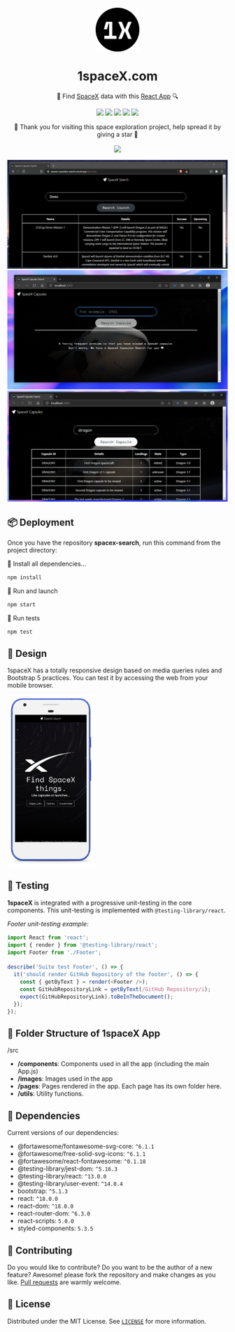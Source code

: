 <p align="center">
  <img
    src="public/logo192.png"
    align="center"
    width="100"
    alt="1spaceX"
    title="1spaceX"
  />
  <h1 align="center">1spaceX.com</h1>
</p>


<p align="center">🚀 Find <a href="https://www.spacex.com/">SpaceX</a> data with this <a href="https://reactjs.org/">React App</a> 🔍</p>

<p align="center">
  <a href="https://nodejs.org/"><img src="https://img.shields.io/static/v1?label=Node&message=v16.12&color=339933&logo=node.js&style=for-the-badge" /></a>
  <a href="https://reactjs.org/"><img src="https://img.shields.io/static/v1?label=React&message=v18.0.0&color=61DAFB&logo=react&style=for-the-badge" /></a>
  <a href="https://getbootstrap.com/"><img src="https://img.shields.io/static/v1?label=Bootstrap&message=v5.1.3&color=563D7C&logo=bootstrap&style=for-the-badge" /></a>
  <a href="https://reactrouter.com/"><img src="https://img.shields.io/static/v1?label=React%20Router&message=v6.3.0&color=CA4245&logo=react-router&style=for-the-badge" /></a>
  <a href="https://github.com/r-spacex/SpaceX-API"><img src="https://img.shields.io/static/v1?label=SpaceX%20API&message=v3&color=000000&logo=spacex&style=for-the-badge" /></a>
</p>

<p align="center">
  🤗 Thank you for visiting this space exploration project, help spread it by giving a star 🌟<br />
  <br />
  <a href="https://github.com/360macky/spacex-search/stargazers"><img src="https://img.shields.io/github/stars/360macky/spacex-search?label=Star%20this%20repository%21&style=social" /></a><br />
</p>
 



![Demo of 1spaceX](./.github/demo.gif)
![Screenshoot Capsules Home 1spaceX](./.github/screenshot_1.PNG)
![Screenshoot Capsules Results 1spaceX](./.github/screenshot_2.PNG)


## 📦 Deployment

Once you have the repository **spacex-search**, run this command from the project directory:

🔽 Install all dependencies...

```bash
npm install
```

🚀 Run and launch

```bash
npm start
```

🧪 Run tests

```bash
npm test
```


## 🎨 Design
1spaceX has a totally responsive design based on media queries rules and Bootstrap 5 practices.
You can test it by accessing the web from your mobile browser.

<img
  src=".github/android_screenshot.png"
  align="center"
  width="200"
  alt="1spaceX on Android phone"
  title="1spaceX on Android phone"
/>


## 🧪 Testing
**1spaceX** is integrated with a progressive unit-testing in the core components. This unit-testing is implemented with `@testing-library/react`.

*Footer unit-testing example:*
```javascript
import React from 'react';
import { render } from '@testing-library/react';
import Footer from './Footer';

describe('Suite test Footer', () => {
  it('should render GitHub Repository of the footer', () => {
    const { getByText } = render(<Footer />);
    const GitHubRepositoryLink = getByText(/GitHub Repository/i);
    expect(GitHubRepositoryLink).toBeInTheDocument();
  });
});
```


## 📂 Folder Structure of 1spaceX App
/src
-  **/components**: Components used in all the app (including the main App.js)
-  **/images**: Images used in the app
-  **/pages**: Pages rendered in the app. Each page has its own folder here.
-  **/utils**: Utility functions.


## 🎁 Dependencies
Current versions of our dependencies:
- @fortawesome/fontawesome-svg-core: `^6.1.1`
- @fortawesome/free-solid-svg-icons: `^6.1.1`
- @fortawesome/react-fontawesome: `^0.1.18`
- @testing-library/jest-dom: `^5.16.3`
- @testing-library/react: `^13.0.0`
- @testing-library/user-event: `^14.0.4`
- bootstrap: `^5.1.3`
- react: `^18.0.0`
- react-dom: `^18.0.0`
- react-router-dom: `^6.3.0`
- react-scripts: `5.0.0`
- styled-components: `5.3.5`


## 🤲 Contributing
Do you would like to contribute? Do you want to be the author of a new feature? Awesome! please fork the repository and make changes as you like. [Pull requests](https://github.com/360macky/spacex-search/pulls) are warmly welcome.


## 📃 License
Distributed under the MIT License.
See [`LICENSE`](./LICENSE) for more information.
